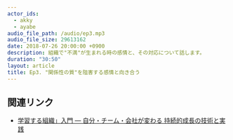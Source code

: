 ```yaml
---
actor_ids:
  - akky
  - ayabe
audio_file_path: /audio/ep3.mp3
audio_file_size: 29613162
date: 2018-07-26 20:00:00 +0900
description: 組織で"不満"が生まれる時の感情と、その対応について話します。
duration: "30:50"
layout: article
title: Ep3. "関係性の質"を阻害する感情と向き合う
---
```


## 関連リンク
- [学習する組織」入門 ― 自分・チーム・会社が変わる 持続的成長の技術と実践](https://www.amazon.co.jp/dp/B071G76MBC/ref=dp-kindle-redirect?_encoding=UTF8&btkr=1)
